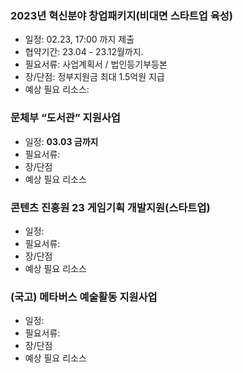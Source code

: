 ### 2023년 혁신분야 창업패키지(비대면 스타트업 육성)
- 일정: 02.23, 17:00 까지 제출
- 협약기간: 23.04 - 23.12월까지.
- 필요서류: 사업계획서 / 법인등기부등본 
- 장/단점: 정부지원금 최대 1.5억원 지급
- 예상 필요 리소스:

### 문체부 “도서관” 지원사업 
- 일정: **03.03 금까지**
- 필요서류: 
- 장/단점
- 예상 필요 리소스

### 콘텐츠 진흥원 23 게임기획 개발지원(스타트업)
- 일정: 
- 필요서류:
- 장/단점
- 예상 필요 리소스

### (국고) 메타버스 예술활동 지원사업
- 일정: 
- 필요서류:
- 장/단점
- 예상 필요 리소스